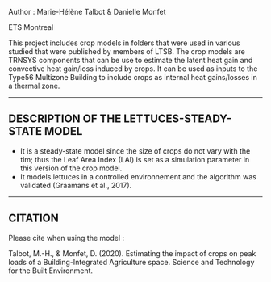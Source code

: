 Author : Marie-Hélène Talbot & Danielle Monfet

ETS Montreal

This project includes crop models in folders that were used in various studied that were published by members of LTSB.
The crop models are TRNSYS components that can be use to estimate the latent heat gain and convective heat gain/loss induced by crops. 
It can be used as inputs to the Type56 Multizone Building to include crops as internal heat gains/losses in a thermal zone.

-----------------------------------
DESCRIPTION OF THE LETTUCES-STEADY-STATE MODEL
-----------------------------------
- It is a steady-state model since the size of crops do not vary with the tim; thus the Leaf Area Index (LAI) is set as a simulation parameter in this version of the crop model. 
- It models lettuces in a controlled environnement and the algorithm was validated (Graamans et al., 2017).

-----------------------------------
CITATION
-----------------------------------
Please cite when using the model :

Talbot, M.-H., & Monfet, D. (2020). Estimating the impact of crops on peak loads of a Building-Integrated Agriculture space. Science and Technology for the Built Environment. 

